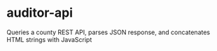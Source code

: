 # auditor-api
Queries a county REST API, parses JSON response, and concatenates HTML strings with JavaScript
